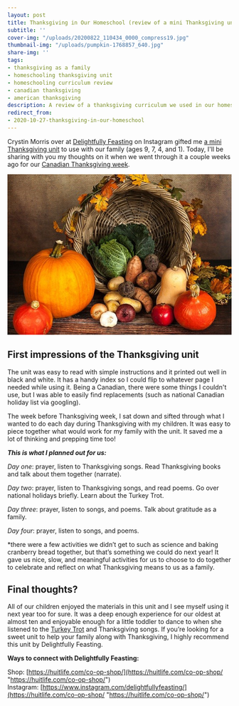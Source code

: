 ```yaml
---
layout: post
title: Thanksgiving in Our Homeschool (review of a mini Thanksgiving unit)
subtitle: ''
cover-img: "/uploads/20200822_110434_0000_compress19.jpg"
thumbnail-img: "/uploads/pumpkin-1768857_640.jpg"
share-img: ''
tags:
- thanksgiving as a family
- homeschooling thanksgiving unit
- homeschooling curriculum review
- canadian thanksgiving
- american thanksgiving
description: A review of a thanksgiving curriculum we used in our homeschool.
redirect_from:
- 2020-10-27-thanksgiving-in-our-homeschool
---
```

Crystin Morris over at [Delightfully Feasting](https://www.instagram.com/delightfullyfeasting/) on Instagram gifted me [a mini Thanksgiving unit](https://huitlife.com/product/delighting-in-festivity-thanksgiving-pdf-only/) to use with our family (ages 9, 7, 4, and 1). Today, I'll be sharing with you my thoughts on it when we went through it a couple weeks ago for our [Canadian Thanksgiving week](https://en.wikipedia.org/wiki/Thanksgiving_(Canada)).  
 

![](/uploads/pumpkin-1768857_640.jpg)

## First impressions of the Thanksgiving unit

The unit was easy to read with simple instructions and it printed out well in black and white. It has a handy index so I could flip to whatever page I needed while using it. Being a Canadian, there were some things I couldn't use, but I was able to easily find replacements (such as national Canadian holiday list via googling).  
   
The week before Thanksgiving week, I sat down and sifted through what I wanted to do each day during Thanksgiving with my children. It was easy to piece together what would work for my family with the unit. It saved me a lot of thinking and prepping time too!  
   
**_This is what I planned out for us:_**

_Day one_: prayer, listen to Thanksgiving songs. Read Thanksgiving books and talk about them together (narrate).

_Day two_: prayer, listen to Thanksgiving songs, and read poems. Go over national holidays briefly. Learn about the Turkey Trot.

_Day three_: prayer, listen to songs, and poems. Talk about gratitude as a family.

_Day four_: prayer, listen to songs, and poems.

\*there were a few activities we didn’t get to such as science and baking cranberry bread together, but that’s something we could do next year! It gave us nice, slow, and meaningful activities for us to choose to do together to celebrate and reflect on what Thanksgiving means to us as a family.

## Final thoughts?

All of our children enjoyed the materials in this unit and I see myself using it next year too for sure. It was a deep enough experience for our oldest at almost ten and enjoyable enough for a little toddler to dance to when she listened to the [Turkey Trot](https://www.youtube.com/watch?v=D4KlCjCBLSY) and Thanksgiving songs. If you’re looking for a sweet unit to help your family along with Thanksgiving, I highly recommend this unit by Delightfully Feasting.

**Ways to connect with Delightfully Feasting:**  
   
 Shop: [https://huitlife.com/co-op-shop/](https://huitlife.com/co-op-shop/ "https://huitlife.com/co-op-shop/")  
 Instagram: [https://www.instagram.com/delightfullyfeasting/](https://huitlife.com/co-op-shop/ "https://huitlife.com/co-op-shop/")